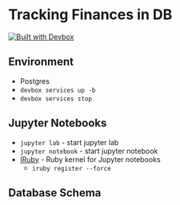 # Tracking Finances in DB
[![Built with Devbox](https://www.jetify.com/img/devbox/shield_moon.svg)](https://www.jetify.com/devbox/docs/contributor-quickstart/)

## Environment
* Postgres
* `devbox services up -b`
* `devbox services stop`
## Jupyter Notebooks
* `jupyter lab` - start jupyter lab
* `jupyter notebook` - start jupyter notebook
* [IRuby](https://github.com/SciRuby/iruby) - Ruby kernel for Jupyter notebooks
    * `iruby register --force` 
## Database Schema

